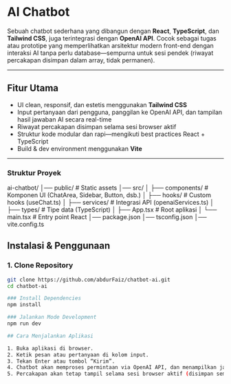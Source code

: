 #  AI Chatbot

Sebuah chatbot sederhana yang dibangun dengan **React**, **TypeScript**, dan **Tailwind CSS**, juga terintegrasi dengan **OpenAI API**. Cocok sebagai tugas atau prototipe yang memperlihatkan arsitektur modern front-end dengan interaksi AI tanpa perlu database—sempurna untuk sesi pendek (riwayat percakapan disimpan dalam array, tidak permanen).

---

##  Fitur Utama
- UI clean, responsif, dan estetis menggunakan **Tailwind CSS**
- Input pertanyaan dari pengguna, panggilan ke OpenAI API, dan tampilan hasil jawaban AI secara real-time
- Riwayat percakapan disimpan selama sesi browser aktif
- Struktur kode modular dan rapi—mengikuti best practices React + TypeScript
- Build & dev environment menggunakan **Vite**

---

###  Struktur Proyek
ai-chatbot/
│── public/               # Static assets
│── src/
│   ├── components/       # Komponen UI (ChatArea, Sidebar, Button, dsb.)
│   ├── hooks/            # Custom hooks (useChat.ts)
│   ├── services/         # Integrasi API (openaiServices.ts)
│   ├── types/            # Tipe data (TypeScript)
│   ├── App.tsx           # Root aplikasi
│   └── main.tsx          # Entry point React
│── package.json
│── tsconfig.json
│── vite.config.ts

##  Instalasi & Penggunaan

### 1. Clone Repository
```bash
git clone https://github.com/abdurFaiz/chatbot-ai.git
cd chatbot-ai

### Install Dependencies
npm install

### Jalankan Mode Development
npm run dev

## Cara Menjalankan Aplikasi

1. Buka aplikasi di browser.
2. Ketik pesan atau pertanyaan di kolom input.
3. Tekan Enter atau tombol “Kirim”.
4. Chatbot akan memproses permintaan via OpenAI API, dan menampilkan jawaban AI.
5. Percakapan akan tetap tampil selama sesi browser aktif (disimpan sementara di array).


